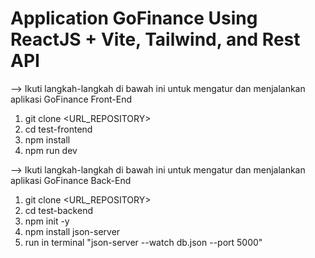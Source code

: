 # Application GoFinance Using ReactJS + Vite, Tailwind, and Rest API

--> Ikuti langkah-langkah di bawah ini untuk mengatur dan menjalankan aplikasi GoFinance Front-End

1. git clone <URL_REPOSITORY>
2. cd test-frontend
3. npm install
4. npm run dev

--> Ikuti langkah-langkah di bawah ini untuk mengatur dan menjalankan aplikasi GoFinance Back-End

1. git clone <URL_REPOSITORY>
2. cd test-backend
3. npm init -y
4. npm install json-server
5. run in terminal "json-server --watch db.json --port 5000"

